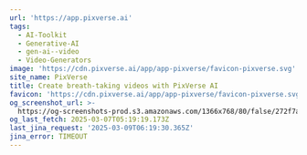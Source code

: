 ```yaml
---
url: 'https://app.pixverse.ai'
tags:
  - AI-Toolkit
  - Generative-AI
  - gen-ai--video
  - Video-Generators
image: 'https://cdn.pixverse.ai/app/app-pixverse/favicon-pixverse.svg'
site_name: PixVerse
title: Create breath-taking videos with PixVerse AI
favicon: 'https://cdn.pixverse.ai/app/app-pixverse/favicon-pixverse.svg'
og_screenshot_url: >-
  https://og-screenshots-prod.s3.amazonaws.com/1366x768/80/false/272f7a33d73103acd7648d939efb5ff773f0ebe2f1741878cab9ebeb51f83c0b.jpeg
og_last_fetch: 2025-03-07T05:19:19.173Z
last_jina_request: '2025-03-09T06:19:30.365Z'
jina_error: TIMEOUT
---
```


